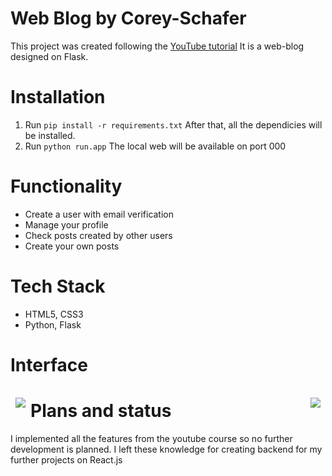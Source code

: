 # Web Blog by Corey-Schafer
This project was created following the [YouTube tutorial](https://www.youtube.com/playlist?list=PL-osiE80TeTs4UjLw5MM6OjgkjFeUxCYH)
It is a web-blog designed on Flask. 

# Installation
1. Run `pip install -r requirements.txt`
After that, all the dependicies will be installed.
2. Run `python run.app`
The local web will be available on port 000

# Functionality
* Create a user with email verification
* Manage your profile
* Check posts created by other users
* Create your own posts

# Tech Stack
* HTML5, CSS3
* Python, Flask

# Interface
<p float="left">
  <img align="left" style="margin:1rem 0.5rem" src="https://user-images.githubusercontent.com/72499342/123174587-07b76680-d489-11eb-8e29-d4f3283c498e.png" />
  <img align="right" style="margin:1rem 0.5rem" src="https://user-images.githubusercontent.com/72499342/123174633-1736af80-d489-11eb-9f77-367b75689e69.png" />
</p>

# Plans and status
I implemented all the features from the youtube course so no further development is planned.
I left these knowledge for creating backend for my further projects on React.js
